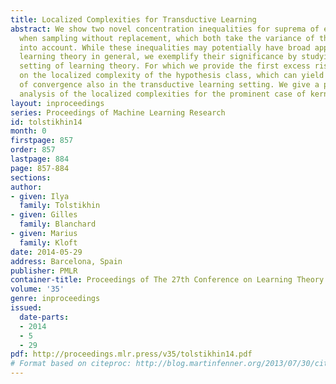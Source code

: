 ```yaml
---
title: Localized Complexities for Transductive Learning
abstract: We show two novel concentration inequalities for suprema of empirical processes
  when sampling without replacement, which both take the variance of the functions
  into account. While these inequalities may potentially have broad applications in
  learning theory in general, we exemplify their significance by studying the transductive
  setting of learning theory. For which we provide the first excess risk bounds based
  on the localized complexity of the hypothesis class, which can yield fast rates
  of convergence also in the transductive learning setting. We give a preliminary
  analysis of the localized complexities for the prominent case of kernel classes.
layout: inproceedings
series: Proceedings of Machine Learning Research
id: tolstikhin14
month: 0
firstpage: 857
order: 857
lastpage: 884
page: 857-884
sections: 
author:
- given: Ilya
  family: Tolstikhin
- given: Gilles
  family: Blanchard
- given: Marius
  family: Kloft
date: 2014-05-29
address: Barcelona, Spain
publisher: PMLR
container-title: Proceedings of The 27th Conference on Learning Theory
volume: '35'
genre: inproceedings
issued:
  date-parts:
  - 2014
  - 5
  - 29
pdf: http://proceedings.mlr.press/v35/tolstikhin14.pdf
# Format based on citeproc: http://blog.martinfenner.org/2013/07/30/citeproc-yaml-for-bibliographies/
---
```

